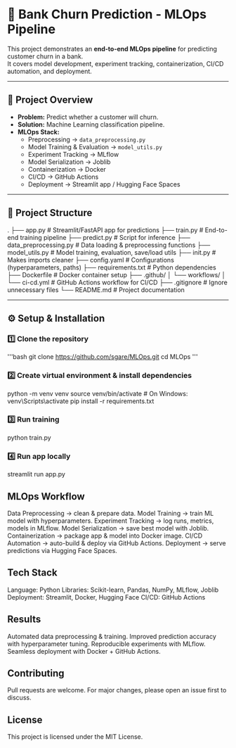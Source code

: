 # 🏦 Bank Churn Prediction - MLOps Pipeline  

This project demonstrates an **end-to-end MLOps pipeline** for predicting customer churn in a bank.  
It covers model development, experiment tracking, containerization, CI/CD automation, and deployment.  

---

## 📌 Project Overview
- **Problem:** Predict whether a customer will churn.  
- **Solution:** Machine Learning classification pipeline.  
- **MLOps Stack:**  
  - Preprocessing → `data_preprocessing.py`  
  - Model Training & Evaluation → `model_utils.py`  
  - Experiment Tracking → MLflow  
  - Model Serialization → Joblib  
  - Containerization → Docker  
  - CI/CD → GitHub Actions  
  - Deployment → Streamlit app / Hugging Face Spaces  

---

## 📂 Project Structure
.
├── app.py # Streamlit/FastAPI app for predictions
├── train.py # End-to-end training pipeline
├── predict.py # Script for inference
├── data_preprocessing.py # Data loading & preprocessing functions
├── model_utils.py # Model training, evaluation, save/load utils
├── init.py # Makes imports cleaner
├── config.yaml # Configurations (hyperparameters, paths)
├── requirements.txt # Python dependencies
├── Dockerfile # Docker container setup
├── .github/
│ └── workflows/
│ └── ci-cd.yml # GitHub Actions workflow for CI/CD
├── .gitignore # Ignore unnecessary files
└── README.md # Project documentation


---

## ⚙️ Setup & Installation

### 1️⃣ Clone the repository
'''bash
git clone https://github.com/sgare/MLOps.git
cd MLOps
'''

### 2️⃣ Create virtual environment & install dependencies
python -m venv venv
source venv/bin/activate   # On Windows: venv\Scripts\activate
pip install -r requirements.txt

### 3️⃣ Run training
python train.py

### 4️⃣ Run app locally
streamlit run app.py

## MLOps Workflow

Data Preprocessing → clean & prepare data.
Model Training → train ML model with hyperparameters.
Experiment Tracking → log runs, metrics, models in MLflow.
Model Serialization → save best model with Joblib.
Containerization → package app & model into Docker image.
CI/CD Automation → auto-build & deploy via GitHub Actions.
Deployment → serve predictions via Hugging Face Spaces.

## Tech Stack
Language: Python
Libraries: Scikit-learn, Pandas, NumPy, MLflow, Joblib
Deployment: Streamlit, Docker, Hugging Face
CI/CD: GitHub Actions

## Results
Automated data preprocessing & training.
Improved prediction accuracy with hyperparameter tuning.
Reproducible experiments with MLflow.
Seamless deployment with Docker + GitHub Actions.

## Contributing
Pull requests are welcome. For major changes, please open an issue first to discuss.

## License
This project is licensed under the MIT License.
